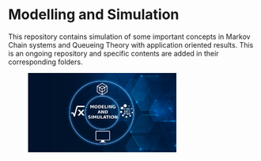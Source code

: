# Modelling and Simulation

This repository contains simulation of some important concepts in Markov Chain systems and Queueing Theory with application oriented results. This is an ongoing repository and specific contents are added in their corresponding folders. 

<figure>
  <img src= "images/Mathematics-Modelling-and-Simulation.jpg" , alt="Modelling and Simulation" width="300"/>
</figure>


